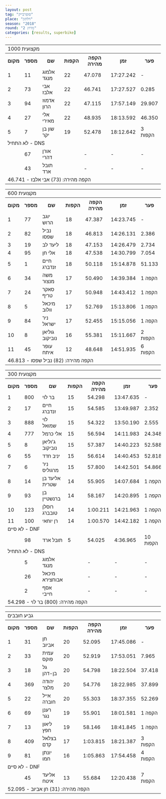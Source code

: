 ```yaml
---
layout: post
tag: "סופרבייק"
place: "דלתון"
season: "2018"
round: "מרוץ 2"
categories: [results, superbike]
---
```

<table class="line_color">
    <tr>
        <td colspan="99" class="title_font">מקצועית 1000</td>
    </tr>
    <tr class="rnkh_bkcolor">
        <th class="rnkh_font">מקום</th>
        <th class="rnkh_font">מספר</th>
        <th class="rnkh_font">שם</th>
        <th class="rnkh_font">הקפות</th>
        <th class="rnkh_font">הקפה מהירה</th>
        <th class="rnkh_font">זמן</th>
        <th class="rnkh_font">פער</th>
    </tr>
    <tr class="rnk_bkcolor">
        <td class="rnk_font">1</td>
        <td class="rnk_font">11</td>
        <td class="rnk_font">אלמוג מנגד</td>
        <td class="rnk_font">22</td>
        <td class="rnk_font">47.078</td>
        <td class="rnk_font">17:27.242</td>
        <td class="rnk_font">-</td>
    </tr>
    <tr class="rnk_bkcolor">
        <td class="rnk_font">2</td>
        <td class="rnk_font">73</td>
        <td class="rnk_font">אבי אלבז</td>
        <td class="rnk_font">22</td>
        <td class="rnk_font">46.741</td>
        <td class="rnk_font">17:27.527</td>
        <td class="rnk_font">0.285</td>
    </tr>
    <tr class="rnk_bkcolor">
        <td class="rnk_font">3</td>
        <td class="rnk_font">94</td>
        <td class="rnk_font">אדמוז הרון</td>
        <td class="rnk_font">22</td>
        <td class="rnk_font">47.115</td>
        <td class="rnk_font">17:57.149</td>
        <td class="rnk_font">29.907</td>
    </tr>
    <tr class="rnk_bkcolor">
        <td class="rnk_font">4</td>
        <td class="rnk_font">27</td>
        <td class="rnk_font">אלי מאירי</td>
        <td class="rnk_font">22</td>
        <td class="rnk_font">48.935</td>
        <td class="rnk_font">18:13.592</td>
        <td class="rnk_font">46.350</td>
    </tr>
    <tr class="rnk_bkcolor">
        <td class="rnk_font">5</td>
        <td class="rnk_font">7</td>
        <td class="rnk_font">שון בן יקר</td>
        <td class="rnk_font">19</td>
        <td class="rnk_font">52.478</td>
        <td class="rnk_font">18:12.642</td>
        <td class="rnk_font">3 הקפות</td>
    </tr>
    <tr>
        <td colspan="99" class="subtitle_font">לא התחיל - DNS</td>
    </tr>
    <tr class="rnk_bkcolor">
        <td class="rnk_font"></td>
        <td class="rnk_font">67</td>
        <td class="rnk_font">אורן דהרי</td>
        <td class="rnk_font"></td>
        <td class="rnk_font">-</td>
        <td class="rnk_font">-</td>
        <td class="rnk_font">-</td>
    </tr>
    <tr class="rnk_bkcolor">
        <td class="rnk_font"></td>
        <td class="rnk_font">43</td>
        <td class="rnk_font">תובל ארד</td>
        <td class="rnk_font"></td>
        <td class="rnk_font">-</td>
        <td class="rnk_font">-</td>
        <td class="rnk_font">-</td>
    </tr>
    <tr>
        <td colspan="99" class="comment_font">הקפה מהירה: (73) אבי אלבז - 46.741</td>
    </tr>
</table>
<table class="line_color">
    <tr>
        <td colspan="99" class="title_font">מקצועית 600</td>
    </tr>
    <tr class="rnkh_bkcolor">
        <th class="rnkh_font">מקום</th>
        <th class="rnkh_font">מספר</th>
        <th class="rnkh_font">שם</th>
        <th class="rnkh_font">הקפות</th>
        <th class="rnkh_font">הקפה מהירה</th>
        <th class="rnkh_font">זמן</th>
        <th class="rnkh_font">פער</th>
    </tr>
    <tr class="rnk_bkcolor">
        <td class="rnk_font">1</td>
        <td class="rnk_font">77</td>
        <td class="rnk_font">יוגב הרוש</td>
        <td class="rnk_font">18</td>
        <td class="rnk_font">47.387</td>
        <td class="rnk_font">14:23.745</td>
        <td class="rnk_font">-</td>
    </tr>
    <tr class="rnk_bkcolor">
        <td class="rnk_font">2</td>
        <td class="rnk_font">82</td>
        <td class="rnk_font">נביל שפסו</td>
        <td class="rnk_font">18</td>
        <td class="rnk_font">46.813</td>
        <td class="rnk_font">14:26.131</td>
        <td class="rnk_font">2.386</td>
    </tr>
    <tr class="rnk_bkcolor">
        <td class="rnk_font">3</td>
        <td class="rnk_font">19</td>
        <td class="rnk_font">ליעד לב</td>
        <td class="rnk_font">18</td>
        <td class="rnk_font">47.153</td>
        <td class="rnk_font">14:26.479</td>
        <td class="rnk_font">2.734</td>
    </tr>
    <tr class="rnk_bkcolor">
        <td class="rnk_font">4</td>
        <td class="rnk_font">95</td>
        <td class="rnk_font">אלי חן</td>
        <td class="rnk_font">18</td>
        <td class="rnk_font">47.538</td>
        <td class="rnk_font">14:30.799</td>
        <td class="rnk_font">7.054</td>
    </tr>
    <tr class="rnk_bkcolor">
        <td class="rnk_font">5</td>
        <td class="rnk_font">1</td>
        <td class="rnk_font">חיים זנדברג</td>
        <td class="rnk_font">18</td>
        <td class="rnk_font">50.118</td>
        <td class="rnk_font">15:14.878</td>
        <td class="rnk_font">51.133</td>
    </tr>
    <tr class="rnk_bkcolor">
        <td class="rnk_font">6</td>
        <td class="rnk_font">34</td>
        <td class="rnk_font">משה מנצור</td>
        <td class="rnk_font">17</td>
        <td class="rnk_font">50.490</td>
        <td class="rnk_font">14:39.384</td>
        <td class="rnk_font">1 הקפה</td>
    </tr>
    <tr class="rnk_bkcolor">
        <td class="rnk_font">7</td>
        <td class="rnk_font">24</td>
        <td class="rnk_font">סאקר טריף</td>
        <td class="rnk_font">17</td>
        <td class="rnk_font">50.948</td>
        <td class="rnk_font">14:43.412</td>
        <td class="rnk_font">1 הקפה</td>
    </tr>
    <tr class="rnk_bkcolor">
        <td class="rnk_font">8</td>
        <td class="rnk_font">5</td>
        <td class="rnk_font">מיכאל וולוב</td>
        <td class="rnk_font">17</td>
        <td class="rnk_font">52.769</td>
        <td class="rnk_font">15:13.806</td>
        <td class="rnk_font">1 הקפה</td>
    </tr>
    <tr class="rnk_bkcolor">
        <td class="rnk_font">9</td>
        <td class="rnk_font">84</td>
        <td class="rnk_font">ניר ישראל</td>
        <td class="rnk_font">17</td>
        <td class="rnk_font">52.455</td>
        <td class="rnk_font">15:15.056</td>
        <td class="rnk_font">1 הקפה</td>
    </tr>
    <tr class="rnk_bkcolor">
        <td class="rnk_font">10</td>
        <td class="rnk_font">8</td>
        <td class="rnk_font">גוליאן נוביקוב</td>
        <td class="rnk_font">16</td>
        <td class="rnk_font">55.381</td>
        <td class="rnk_font">15:11.667</td>
        <td class="rnk_font">2 הקפות</td>
    </tr>
    <tr class="rnk_bkcolor">
        <td class="rnk_font">11</td>
        <td class="rnk_font">45</td>
        <td class="rnk_font">עופר איתח</td>
        <td class="rnk_font">12</td>
        <td class="rnk_font">48.648</td>
        <td class="rnk_font">14:51.935</td>
        <td class="rnk_font">6 הקפות</td>
    </tr>
    <tr>
        <td colspan="99" class="comment_font">הקפה מהירה: (82) נביל שפסו - 46.813</td>
    </tr>
</table>
<table class="line_color">
    <tr>
        <td colspan="99" class="title_font">מקצועית 300</td>
    </tr>
    <tr class="rnkh_bkcolor">
        <th class="rnkh_font">מקום</th>
        <th class="rnkh_font">מספר</th>
        <th class="rnkh_font">שם</th>
        <th class="rnkh_font">הקפות</th>
        <th class="rnkh_font">הקפה מהירה</th>
        <th class="rnkh_font">זמן</th>
        <th class="rnkh_font">פער</th>
    </tr>
    <tr class="rnk_bkcolor">
        <td class="rnk_font">1</td>
        <td class="rnk_font">800</td>
        <td class="rnk_font">בר לוי</td>
        <td class="rnk_font">15</td>
        <td class="rnk_font">54.298</td>
        <td class="rnk_font">13:47.635</td>
        <td class="rnk_font">-</td>
    </tr>
    <tr class="rnk_bkcolor">
        <td class="rnk_font">2</td>
        <td class="rnk_font">17</td>
        <td class="rnk_font">חיים זנדברג</td>
        <td class="rnk_font">15</td>
        <td class="rnk_font">54.585</td>
        <td class="rnk_font">13:49.987</td>
        <td class="rnk_font">2.352</td>
    </tr>
    <tr class="rnk_bkcolor">
        <td class="rnk_font">3</td>
        <td class="rnk_font">888</td>
        <td class="rnk_font">לוי שמואל</td>
        <td class="rnk_font">15</td>
        <td class="rnk_font">54.322</td>
        <td class="rnk_font">13:50.190</td>
        <td class="rnk_font">2.555</td>
    </tr>
    <tr class="rnk_bkcolor">
        <td class="rnk_font">4</td>
        <td class="rnk_font">777</td>
        <td class="rnk_font">אלי כרמל</td>
        <td class="rnk_font">15</td>
        <td class="rnk_font">56.594</td>
        <td class="rnk_font">14:11.983</td>
        <td class="rnk_font">24.348</td>
    </tr>
    <tr class="rnk_bkcolor">
        <td class="rnk_font">5</td>
        <td class="rnk_font">8</td>
        <td class="rnk_font">ג'וליאן נוביקוב</td>
        <td class="rnk_font">15</td>
        <td class="rnk_font">57.387</td>
        <td class="rnk_font">14:40.223</td>
        <td class="rnk_font">52.588</td>
    </tr>
    <tr class="rnk_bkcolor">
        <td class="rnk_font">6</td>
        <td class="rnk_font">55</td>
        <td class="rnk_font">יניב חדד</td>
        <td class="rnk_font">15</td>
        <td class="rnk_font">56.614</td>
        <td class="rnk_font">14:40.453</td>
        <td class="rnk_font">52.818</td>
    </tr>
    <tr class="rnk_bkcolor">
        <td class="rnk_font">7</td>
        <td class="rnk_font">6</td>
        <td class="rnk_font">ניר מרגוליס</td>
        <td class="rnk_font">15</td>
        <td class="rnk_font">57.800</td>
        <td class="rnk_font">14:42.501</td>
        <td class="rnk_font">54.866</td>
    </tr>
    <tr class="rnk_bkcolor">
        <td class="rnk_font">8</td>
        <td class="rnk_font">14</td>
        <td class="rnk_font">אליעד בן שטרית</td>
        <td class="rnk_font">14</td>
        <td class="rnk_font">55.905</td>
        <td class="rnk_font">14:07.684</td>
        <td class="rnk_font">1 הקפה</td>
    </tr>
    <tr class="rnk_bkcolor">
        <td class="rnk_font">9</td>
        <td class="rnk_font">93</td>
        <td class="rnk_font">בן ברנשטיין</td>
        <td class="rnk_font">14</td>
        <td class="rnk_font">58.167</td>
        <td class="rnk_font">14:20.895</td>
        <td class="rnk_font">1 הקפה</td>
    </tr>
    <tr class="rnk_bkcolor">
        <td class="rnk_font">10</td>
        <td class="rnk_font">123</td>
        <td class="rnk_font">רוסלן טובברג</td>
        <td class="rnk_font">14</td>
        <td class="rnk_font">1:00.211</td>
        <td class="rnk_font">14:21.963</td>
        <td class="rnk_font">1 הקפה</td>
    </tr>
    <tr class="rnk_bkcolor">
        <td class="rnk_font">11</td>
        <td class="rnk_font">100</td>
        <td class="rnk_font">רן יוחאי</td>
        <td class="rnk_font">14</td>
        <td class="rnk_font">1:00.570</td>
        <td class="rnk_font">14:42.182</td>
        <td class="rnk_font">1 הקפה</td>
    </tr>
    <tr>
        <td colspan="99" class="subtitle_font">לא סיים - DNF</td>
    </tr>
    <tr class="rnk_bkcolor">
        <td class="rnk_font"></td>
        <td class="rnk_font">98</td>
        <td class="rnk_font">תובל ארד</td>
        <td class="rnk_font">5</td>
        <td class="rnk_font">54.025</td>
        <td class="rnk_font">4:36.965</td>
        <td class="rnk_font">10 הקפות</td>
    </tr>
    <tr>
        <td colspan="99" class="subtitle_font">לא התחיל - DNS</td>
    </tr>
    <tr class="rnk_bkcolor">
        <td class="rnk_font"></td>
        <td class="rnk_font">5</td>
        <td class="rnk_font">אלמוג מנגד</td>
        <td class="rnk_font"></td>
        <td class="rnk_font">-</td>
        <td class="rnk_font">-</td>
        <td class="rnk_font">-</td>
    </tr>
    <tr class="rnk_bkcolor">
        <td class="rnk_font"></td>
        <td class="rnk_font">26</td>
        <td class="rnk_font">מיכאל אבוחצירא</td>
        <td class="rnk_font"></td>
        <td class="rnk_font">-</td>
        <td class="rnk_font">-</td>
        <td class="rnk_font">-</td>
    </tr>
    <tr class="rnk_bkcolor">
        <td class="rnk_font"></td>
        <td class="rnk_font">2</td>
        <td class="rnk_font">אסף חייבי</td>
        <td class="rnk_font"></td>
        <td class="rnk_font">-</td>
        <td class="rnk_font">-</td>
        <td class="rnk_font">-</td>
    </tr>
    <tr>
        <td colspan="99" class="comment_font">הקפה מהירה: (800) בר לוי - 54.298</td>
    </tr>
</table>
<table class="line_color">
    <tr>
        <td colspan="99" class="title_font">גביע חובבים</td>
    </tr>
    <tr class="rnkh_bkcolor">
        <th class="rnkh_font">מקום</th>
        <th class="rnkh_font">מספר</th>
        <th class="rnkh_font">שם</th>
        <th class="rnkh_font">הקפות</th>
        <th class="rnkh_font">הקפה מהירה</th>
        <th class="rnkh_font">זמן</th>
        <th class="rnkh_font">פער</th>
    </tr>
    <tr class="rnk_bkcolor">
        <td class="rnk_font">1</td>
        <td class="rnk_font">31</td>
        <td class="rnk_font">חן אביוב</td>
        <td class="rnk_font">20</td>
        <td class="rnk_font">52.095</td>
        <td class="rnk_font">17:45.086</td>
        <td class="rnk_font">-</td>
    </tr>
    <tr class="rnk_bkcolor">
        <td class="rnk_font">2</td>
        <td class="rnk_font">33</td>
        <td class="rnk_font">עמית פוקס</td>
        <td class="rnk_font">20</td>
        <td class="rnk_font">52.919</td>
        <td class="rnk_font">17:53.051</td>
        <td class="rnk_font">7.965</td>
    </tr>
    <tr class="rnk_bkcolor">
        <td class="rnk_font">3</td>
        <td class="rnk_font">18</td>
        <td class="rnk_font">גל בן-דהן</td>
        <td class="rnk_font">20</td>
        <td class="rnk_font">54.798</td>
        <td class="rnk_font">18:22.504</td>
        <td class="rnk_font">37.418</td>
    </tr>
    <tr class="rnk_bkcolor">
        <td class="rnk_font">4</td>
        <td class="rnk_font">369</td>
        <td class="rnk_font">יהודה מלצר</td>
        <td class="rnk_font">20</td>
        <td class="rnk_font">54.776</td>
        <td class="rnk_font">18:22.985</td>
        <td class="rnk_font">37.899</td>
    </tr>
    <tr class="rnk_bkcolor">
        <td class="rnk_font">5</td>
        <td class="rnk_font">22</td>
        <td class="rnk_font">אייל חוברה</td>
        <td class="rnk_font">20</td>
        <td class="rnk_font">55.303</td>
        <td class="rnk_font">18:37.355</td>
        <td class="rnk_font">52.269</td>
    </tr>
    <tr class="rnk_bkcolor">
        <td class="rnk_font">6</td>
        <td class="rnk_font">69</td>
        <td class="rnk_font">רענן נגר</td>
        <td class="rnk_font">19</td>
        <td class="rnk_font">55.901</td>
        <td class="rnk_font">18:01.581</td>
        <td class="rnk_font">1 הקפה</td>
    </tr>
    <tr class="rnk_bkcolor">
        <td class="rnk_font">7</td>
        <td class="rnk_font">13</td>
        <td class="rnk_font">ליאון חפץ</td>
        <td class="rnk_font">19</td>
        <td class="rnk_font">58.146</td>
        <td class="rnk_font">18:41.845</td>
        <td class="rnk_font">1 הקפה</td>
    </tr>
    <tr class="rnk_bkcolor">
        <td class="rnk_font">8</td>
        <td class="rnk_font">409</td>
        <td class="rnk_font">בצלאל קדם</td>
        <td class="rnk_font">17</td>
        <td class="rnk_font">1:03.815</td>
        <td class="rnk_font">18:21.387</td>
        <td class="rnk_font">3 הקפות</td>
    </tr>
    <tr class="rnk_bkcolor">
        <td class="rnk_font">9</td>
        <td class="rnk_font">81</td>
        <td class="rnk_font">יונתן חמו</td>
        <td class="rnk_font">16</td>
        <td class="rnk_font">1:05.863</td>
        <td class="rnk_font">17:54.458</td>
        <td class="rnk_font">4 הקפות</td>
    </tr>
    <tr>
        <td colspan="99" class="subtitle_font">לא סיים - DNF</td>
    </tr>
    <tr class="rnk_bkcolor">
        <td class="rnk_font"></td>
        <td class="rnk_font">45</td>
        <td class="rnk_font">אליעד איטח</td>
        <td class="rnk_font">13</td>
        <td class="rnk_font">55.684</td>
        <td class="rnk_font">12:20.438</td>
        <td class="rnk_font">7 הקפות</td>
    </tr>
    <tr>
        <td colspan="99" class="comment_font">הקפה מהירה: (31) חן אביוב - 52.095</td>
    </tr>
</table>
